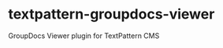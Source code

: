 textpattern-groupdocs-viewer
============================

GroupDocs Viewer plugin for TextPattern CMS
